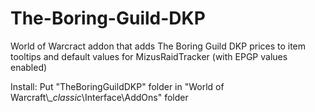 # The-Boring-Guild-DKP
World of Warcract addon that adds The Boring Guild DKP prices to item tooltips and default values for MizusRaidTracker (with EPGP values enabled)

Install: Put "TheBoringGuildDKP" folder in "World of Warcraft\\__classic_\Interface\AddOns\" folder
